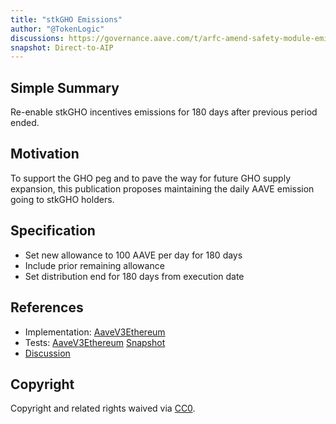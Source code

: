 ```yaml
---
title: "stkGHO Emissions"
author: "@TokenLogic"
discussions: https://governance.aave.com/t/arfc-amend-safety-module-emissions/16640/18
snapshot: Direct-to-AIP
---
```


## Simple Summary

Re-enable stkGHO incentives emissions for 180 days after previous period ended.

## Motivation

To support the GHO peg and to pave the way for future GHO supply expansion, this publication proposes maintaining the daily AAVE emission going to stkGHO holders.

## Specification

- Set new allowance to 100 AAVE per day for 180 days
- Include prior remaining allowance
- Set distribution end for 180 days from execution date

## References

- Implementation: [AaveV3Ethereum](https://github.com/bgd-labs/aave-proposals-v3/blob/main/src/20250505_AaveV3Ethereum_StkGHOEmissions/AaveV3Ethereum_StkGHOEmissions_20250505.sol)
- Tests: [AaveV3Ethereum](https://github.com/bgd-labs/aave-proposals-v3/blob/main/src/20250505_AaveV3Ethereum_StkGHOEmissions/AaveV3Ethereum_StkGHOEmissions_20250505.t.sol)
  [Snapshot](Direct-to-AIP)
- [Discussion](https://governance.aave.com/t/arfc-amend-safety-module-emissions/16640/18)

## Copyright

Copyright and related rights waived via [CC0](https://creativecommons.org/publicdomain/zero/1.0/).

